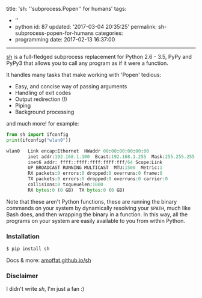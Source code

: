 title: 'sh: ''subprocess.Popen'' for humans'
tags:
  - ''
  - python
id: 87
updated: '2017-03-04 20:35:25'
permalink: sh-subprocess-popen-for-humans
categories:
  - programming
date: 2017-02-13 16:37:00
---
[sh](https://github.com/amoffat/sh) is a full-fledged subprocess replacement for Python 2.6 - 3.5, PyPy and PyPy3 that allows you to call any program as if it were a function.

It handles many tasks that make working with 'Popen' tedious:

* Easy, and concise way of passing arguments
* Handling of exit codes
* Output redirection (!)
* Piping
* Background processing

and much more! for example: 

```python
from sh import ifconfig
print(ifconfig("wlan0"))

wlan0   Link encap:Ethernet  HWaddr 00:00:00:00:00:00
        inet addr:192.168.1.100  Bcast:192.168.1.255  Mask:255.255.255.0
        inet6 addr: ffff::ffff:ffff:ffff:fff/64 Scope:Link
        UP BROADCAST RUNNING MULTICAST  MTU:1500  Metric:1
        RX packets:0 errors:0 dropped:0 overruns:0 frame:0
        TX packets:0 errors:0 dropped:0 overruns:0 carrier:0
        collisions:0 txqueuelen:1000
        RX bytes:0 (0 GB)  TX bytes:0 (0 GB)
```

Note that these aren't Python functions, these are running the binary commands on your system by dynamically resolving your `$PATH`, much like Bash does, and then wrapping the binary in a function. In this way, all the programs on your system are easily available to you from within Python.

### Installation

```bash
$ pip install sh
```
Docs & more: [amoffat.github.io/sh](https://amoffat.github.io/sh/)

### Disclaimer

I didn't write *sh*, I'm just a fan :)